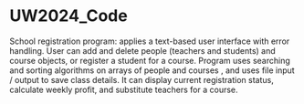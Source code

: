 # UW2024_Code
 School registration program: applies a text-based user interface with error handling. User can add and delete people (teachers and students) and course objects, or register a student for a course. Program uses searching and sorting algorithms on arrays of people and courses , and uses file input / output to save class details. It can display current registration status, calculate weekly profit, and substitute teachers for a course.
